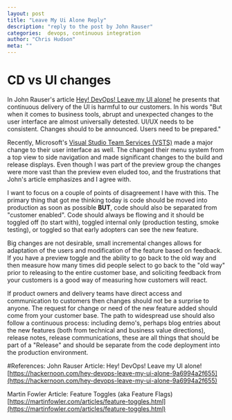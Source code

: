 ```yaml
--- 
layout: post 
title: "Leave My Ui Alone Reply" 
description: "reply to the post by John Rauser" 
categories:  devops, continuous integration
author: "Chris Hudson" 
meta: "" 
--- 
```


# CD vs UI changes
In John Rauser's article [Hey! DevOps! Leave my UI alone!](https://hackernoon.com/hey-devops-leave-my-ui-alone-9a6994a2f655) he presents that continuous delivery of the UI is harmful to our customers. In his words "But when it comes to business tools, abrupt and unexpected changes to the user interface are almost universally detested. UI/UX needs to be consistent. Changes should to be announced. Users need to be prepared."

Recently, Microsoft's [Visual Studio Team Services (VSTS)](https://visualstudio.microsoft.com/team-services/) made a major change to their user interface as well. The changed their menu system from a top view to side navigation and made significant changes to the build and release displays. Even though I was part of the preview group the changes were more vast than the preview even eluded too, and the frustrations that John's article emphasizes and I agree with.

I want to focus on a couple of points of disagreement I have with this. The primary thing that got me thinking today is code should be moved into production as soon as possible **BUT**, code should also be separated from "customer enabled". Code should always be flowing and it should be toggled off (to start with), toggled internal only (production testing, smoke testing), or toggled so that early adopters can see the new feature.

Big changes are not desirable, small incremental changes allows for adaptation of the users and modification of the feature based on feedback. If you have a preview toggle and the ability to go back to the old way and then measure how many times did people select to go back to the "old way" prior to releasing to the entire customer base, and soliciting feedback from your customers is a good way of measuring how customers will react.  

If product owners and delivery teams have direct access and communication to customers then changes should not be a surprise to anyone. The request for change or need of the new feature added should come from your customer base. The path to widespread use should also follow a continuous process: including demo's, perhaps blog entries about the new features (both from technical and business value directions), release notes, release communications, these are all things that should be part of a "Release" and should be separate from the code deployment into the production environment.  



#References:
John Rauser Article: Hey! DevOps! Leave my UI alone! [https://hackernoon.com/hey-devops-leave-my-ui-alone-9a6994a2f655](https://hackernoon.com/hey-devops-leave-my-ui-alone-9a6994a2f655)

Martin Fowler Article: Feature Toggles (aka Feature Flags) [https://martinfowler.com/articles/feature-toggles.html](https://martinfowler.com/articles/feature-toggles.html)